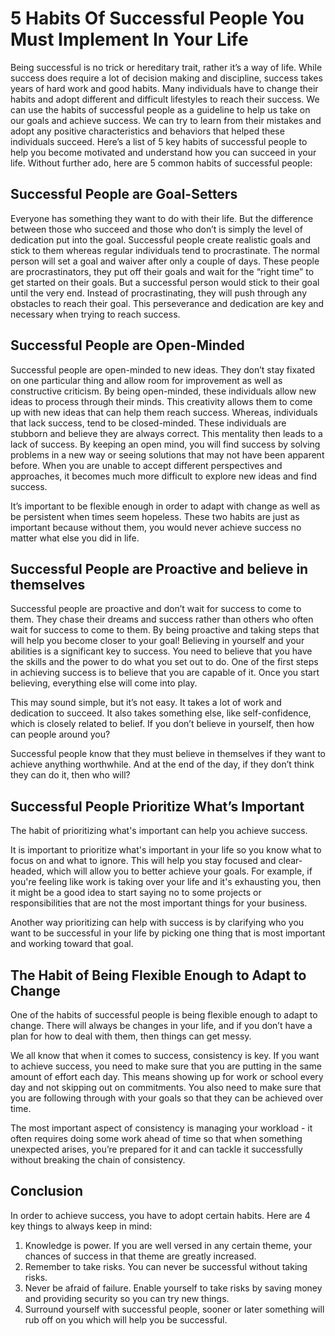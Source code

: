 # 5 Habits Of Successful People You Must Implement In Your Life

Being successful is no trick or hereditary trait, rather it’s a way of life. While success does require a lot of decision making and discipline, success takes years of hard work and good habits. Many individuals have to change their habits and adopt different and difficult lifestyles to reach their success.
We can use the habits of successful people as a guideline to help us take on our goals and achieve success. We can try to learn from their mistakes and adopt any positive characteristics and behaviors that helped these individuals succeed. Here’s a list of 5 key habits of successful people to help you become motivated and understand how you can succeed in your life.
Without further ado, here are 5 common habits of successful people:

## Successful People are Goal-Setters

Everyone has something they want to do with their life. But the difference between those who succeed and those who don’t is simply the level of dedication put into the goal. Successful people create realistic goals and stick to them whereas regular individuals tend to procrastinate.
The normal person will set a goal and waiver after only a couple of days. These people are procrastinators, they put off their goals and wait for the “right time” to get started on their goals. But a successful person would stick to their goal until the very end. Instead of procrastinating, they will push through any obstacles to reach their goal. This perseverance and dedication are key and necessary when trying to reach success.

## Successful People are Open-Minded

Successful people are open-minded to new ideas. They don’t stay fixated on one particular thing and allow room for improvement as well as constructive criticism. By being open-minded, these individuals allow new ideas to process through their minds. This creativity allows them to come up with new ideas that can help them reach success.
Whereas, individuals that lack success, tend to be closed-minded. These individuals are stubborn and believe they are always correct. This mentality then leads to a lack of success.
By keeping an open mind, you will find success by solving problems in a new way or seeing solutions that may not have been apparent before. When you are unable to accept different perspectives and approaches, it becomes much more difficult to explore new ideas and find success.

It’s important to be flexible enough in order to adapt with change as well as be persistent when times seem hopeless. These two habits are just as important because without them, you would never achieve success no matter what else you did in life.

## Successful People are Proactive and believe in themselves

Successful people are proactive and don’t wait for success to come to them. They chase their dreams and success rather than others who often wait for success to come to them. By being proactive and taking steps that will help you become closer to your goal!
Believing in yourself and your abilities is a significant key to success. You need to believe that you have the skills and the power to do what you set out to do. One of the first steps in achieving success is to believe that you are capable of it. Once you start believing, everything else will come into play.

This may sound simple, but it’s not easy. It takes a lot of work and dedication to succeed. It also takes something else, like self-confidence, which is closely related to belief. If you don’t believe in yourself, then how can people around you?

Successful people know that they must believe in themselves if they want to achieve anything worthwhile. And at the end of the day, if they don’t think they can do it, then who will?

## Successful People Prioritize What’s Important

The habit of prioritizing what's important can help you achieve success.

It is important to prioritize what's important in your life so you know what to focus on and what to ignore. This will help you stay focused and clear-headed, which will allow you to better achieve your goals. For example, if you're feeling like work is taking over your life and it's exhausting you, then it might be a good idea to start saying no to some projects or responsibilities that are not the most important things for your business.

Another way prioritizing can help with success is by clarifying who you want to be successful in your life by picking one thing that is most important and working toward that goal.

## The Habit of Being Flexible Enough to Adapt to Change

One of the habits of successful people is being flexible enough to adapt to change. There will always be changes in your life, and if you don’t have a plan for how to deal with them, then things can get messy.

We all know that when it comes to success, consistency is key. If you want to achieve success, you need to make sure that you are putting in the same amount of effort each day. This means showing up for work or school every day and not skipping out on commitments. You also need to make sure that you are following through with your goals so that they can be achieved over time.

The most important aspect of consistency is managing your workload - it often requires doing some work ahead of time so that when something unexpected arises, you’re prepared for it and can tackle it successfully without breaking the chain of consistency.

## Conclusion

In order to achieve success, you have to adopt certain habits. Here are 4 key things to always keep in mind:

1. Knowledge is power. If you are well versed in any certain theme, your chances of success in that theme are greatly increased.
2. Remember to take risks. You can never be successful without taking risks.
3. Never be afraid of failure. Enable yourself to take risks by saving money and providing security so you can try new things.
4. Surround yourself with successful people, sooner or later something will rub off on you which will help you be successful.
